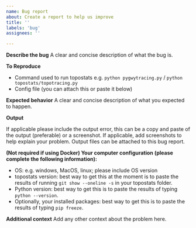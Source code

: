 ```yaml
---
name: Bug report
about: Create a report to help us improve
title: ''
labels: 'bug'
assignees: ''

---
```


**Describe the bug**
A clear and concise description of what the bug is.

**To Reproduce**

- Command used to run topostats e.g. `python pygwytracing.py` / `python topostats/topotracing.py`
- Config file (you can attach this or paste it below)

**Expected behavior**
A clear and concise description of what you expected to happen.

**Output**

If applicable please include the output error, this can be a copy and paste of the output (preferable) or a screenshot.
If applicable, add screenshots to help explain your problem.
Output files can be attached to this bug report.

**(Not required if using Docker) Your computer configuration (please complete the following information):**
 - OS: e.g. windows, MacOS, linux; please include OS version
 - topostats version: best way to get this at the moment is to paste the results of running `git show --oneline -s` in your topostats folder.
 - Python version: best way to get this is to paste the results of typing `python --version`.
 - Optionally, your installed packages: best way to get this is to paste the results of typing `pip freeze`.

**Additional context**
Add any other context about the problem here.
